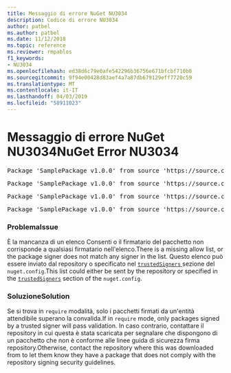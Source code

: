 ```yaml
---
title: Messaggio di errore NuGet NU3034
description: Codice di errore NU3034
author: patbel
ms.author: patbel
ms.date: 11/12/2018
ms.topic: reference
ms.reviewer: rmpablos
f1_keywords:
- NU3034
ms.openlocfilehash: ed38d6c79e0afe542296b36756e671bfcbf710b0
ms.sourcegitcommit: 9f94e00428d83aef4a7a87db679129eff7720c59
ms.translationtype: MT
ms.contentlocale: it-IT
ms.lasthandoff: 04/03/2019
ms.locfileid: "58911023"
---
```

# <a name="nuget-error-nu3034"></a><span data-ttu-id="80252-103">Messaggio di errore NuGet NU3034</span><span class="sxs-lookup"><span data-stu-id="80252-103">NuGet Error NU3034</span></span>

<pre>Package 'SamplePackage v1.0.0' from source 'https://source.com/index.json': signatureValidationMode is set to require, so packages are allowed only if signed by trusted signers; however, no trusted signers were specified.</pre>
<pre>Package 'SamplePackage v1.0.0' from source 'https://source.com/index.json': The package signature certificate fingerprint does not match any certificate fingerprint in the allow list.</pre>
<pre>Package 'SamplePackage v1.0.0' from source 'https://source.com/index.json': This repository indicated that all its packages are repository signed; however, it listed no signing certificates.</pre>
<pre>Package 'SamplePackage v1.0.0' from source 'https://source.com/index.json': This package was not repository signed with a certificate listed by this repository.</pre>

### <a name="issue"></a><span data-ttu-id="80252-104">Problema</span><span class="sxs-lookup"><span data-stu-id="80252-104">Issue</span></span>

<span data-ttu-id="80252-105">È la mancanza di un elenco Consenti o il firmatario del pacchetto non corrisponde a qualsiasi firmatario nell'elenco.</span><span class="sxs-lookup"><span data-stu-id="80252-105">There is a missing allow list, or the package signer does not match any signer in the list.</span></span> <span data-ttu-id="80252-106">Questo elenco può essere inviato dal repository o specificato nel [ `trustedSigners` ](../nuget-config-file.md#trustedsigners-section) sezione del `nuget.config`.</span><span class="sxs-lookup"><span data-stu-id="80252-106">This list could either be sent by the repository or specified in the [`trustedSigners`](../nuget-config-file.md#trustedsigners-section) section of the `nuget.config`.</span></span>

### <a name="solution"></a><span data-ttu-id="80252-107">Soluzione</span><span class="sxs-lookup"><span data-stu-id="80252-107">Solution</span></span>

<span data-ttu-id="80252-108">Se si trova in `require` modalità, solo i pacchetti firmati da un'entità attendibile superano la convalida.</span><span class="sxs-lookup"><span data-stu-id="80252-108">If in `require` mode, only packages signed by a trusted signer will pass validation.</span></span> <span data-ttu-id="80252-109">In caso contrario, contattare il repository in cui questa è stata scaricata per segnalare che dispongono di un pacchetto che non è conforme alle linee guida di sicurezza firma repository.</span><span class="sxs-lookup"><span data-stu-id="80252-109">Otherwise, contact the repository where this was downloaded from to let them know they have a package that does not comply with the repository signing security guidelines.</span></span>

